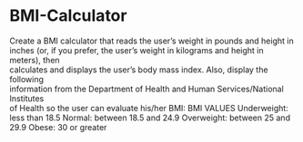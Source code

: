 # BMI-Calculator
Create a BMI calculator that reads the user’s weight in pounds and height in inches 
(or, if you prefer, the user’s weight in kilograms and height in meters), then  
calculates and displays the user’s body mass index. Also, display the following  
information from the Department of Health and Human Services/National Institutes  
of Health so the user can evaluate his/her BMI: 
BMI VALUES 
Underweight: less than 18.5 
Normal: between 18.5 and 24.9 
Overweight: between 25 and 29.9 
Obese: 30 or greater
